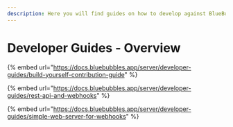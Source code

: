 ```yaml
---
description: Here you will find guides on how to develop against BlueBubbles
---
```


# Developer Guides - Overview

{% embed url="https://docs.bluebubbles.app/server/developer-guides/build-yourself-contribution-guide" %}

{% embed url="https://docs.bluebubbles.app/server/developer-guides/rest-api-and-webhooks" %}

{% embed url="https://docs.bluebubbles.app/server/developer-guides/simple-web-server-for-webhooks" %}
